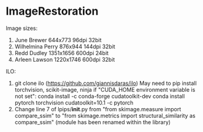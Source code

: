 # ImageRestoration

Image sizes:
1. June Brewer          644x773         96dpi           32bit
2. Wilhelmina Perry     876x944         144dpi          32bit
3. Redd Dudley          1351x1656       600dpi          24bit
4. Arleen Lawson        1220x1746       600dpi          32bit

ILO:
1. git clone ilo (https://github.com/giannisdaras/ilo)
    May need to pip install torchvision, scikit-image, ninja
    if "CUDA_HOME environment variable is not set":
        conda install -c conda-forge cudatoolkit-dev
        conda install pytorch torchvision cudatoolkit=10.1 -c pytorch
2. Change line 7 of lpips/__init__.py from "from skimage.measure import compare_ssim" to
    "from skimage.metrics import structural_similarity as compare_ssim" 
    (module has been renamed within the library)